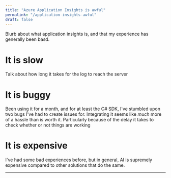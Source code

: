 ```yaml
---
title: "Azure Application Insights is awful"
permalink: "/application-insights-awful"
draft: false
---
```


Blurb about what application insights is, and that my experience has generally been basd.


# It is slow
Talk about how long it takes for the log to reach the server


# It is buggy
Been using it for a month, and for at least the C# SDK, I've stumbled upon two bugs I've had to create issues for.
Integrating it seems like *much* more of a hassle than is worth it. Particularly because of the delay it takes to check
whether or not things are working


# It is expensive
I've had some bad experiences before, but in general, AI is supremely expensive compared to other solutions
that do the same. 

---